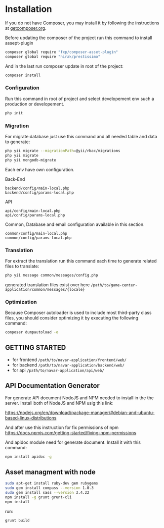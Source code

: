 Installation
===============================

If you do not have [Composer](http://getcomposer.org/), you may install it by following the instructions
at [getcomposer.org](http://getcomposer.org/doc/00-intro.md#installation-nix).

Before updating the composer of the project run this command to install assept-plugin

```bash
composer global require "fxp/composer-asset-plugin"
composer global require "hirak/prestissimo"
```

And in the last run composer update in root of the project:

```bash
composer install
```

### Configuration

Run this command in root of project and select developement env such a production or developement.

```bash
php init
```

### Migration

For migrate database just use this command and all needed table and data to generate:

```bash
php yii migrate --migrationPath=@yii/rbac/migrations
php yii migrate
php yii mongodb-migrate
```

Each env have own configuration.

Back-End
```
backend/config/main-local.php
backend/config/params-local.php
```

API
```
api/config/main-local.php
api/config/params-local.php
```

Common, Database and email configuration available in this section.
```
common/config/main-local.php
common/config/params-local.php
```

### Translation

For extract the translation run this command each time to generate related files to translate:

```bash
php yii message common/messages/config.php
```

generated translation files exist over here `/path/to/game-center-application/common/messages/{locale}`

### Optimization

Because Composer autoloader is used to include most third-party class files, you should consider optimizing it by executing the following command:
```bash
composer dumpautoload -o
```

GETTING STARTED
---------------
- for frontend `/path/to/navar-application/frontend/web/`
- for backend `/path/to/navar-application/backend/web/`
- for api `/path/to/navar-application/api/web/`

API Documentation Generator
---------------
For generate API document NodeJS and NPM needed to install in the the server.
Install both of NodeJS and NPM usig this link:

https://nodejs.org/en/download/package-manager/#debian-and-ubuntu-based-linux-distributions

And after use this instruction for fix permissions of npm
https://docs.npmjs.com/getting-started/fixing-npm-permissions

And apidoc module need for generate document. Install it with this command:

```bash
npm install apidoc -g
```

Asset managment with node
---------------

```bash
sudo apt-get install ruby-dev gem rubygems
sudo gem install compass --version 1.0.3
sudo gem install sass --version 3.4.22
npm install -g grunt grunt-cli
npm install
```

run:

```bash
grunt build
```